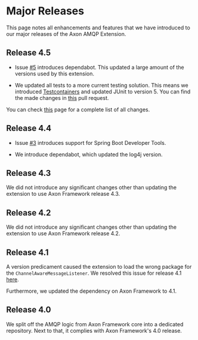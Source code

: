 # Major Releases

This page notes all enhancements and features that we have introduced to our major releases of the Axon AMQP Extension.

## Release 4.5

* Issue [#5](https://github.com/AxonFramework/extension-amqp/pull/5) introduces dependabot.
  This updated a large amount of the versions used by this extension.

* We updated all tests to a more current testing solution.
  This means we introduced [Testcontainers](https://www.testcontainers.org/) and updated JUnit to version 5.
  You can find the made changes in [this](https://github.com/AxonFramework/extension-amqp/pull/44) pull request.

You can check [this](https://github.com/AxonFramework/extension-amqp/releases/tag/axon-amqp-4.5) page for a complete list of all changes.

## Release 4.4

* Issue [#3](https://github.com/AxonFramework/extension-amqp/pull/3) introduces support for Spring Boot Developer Tools.

* We introduce dependabot, which updated the log4j version. 

## Release 4.3

We did not introduce any significant changes other than updating the extension to use Axon Framework release 4.3.

## Release 4.2

We did not introduce any significant changes other than updating the extension to use Axon Framework release 4.2.

## Release 4.1

A version predicament caused the extension to load the wrong package for the `ChannelAwareMessageListener`.
We resolved this issue for release 4.1 [here](https://github.com/AxonFramework/extension-amqp/issues/1).

Furthermore, we updated the dependency on Axon Framework to 4.1.

## Release 4.0

We split off the AMQP logic from Axon Framework core into a dedicated repository.
Next to that, it complies with Axon Framework's 4.0 release.
